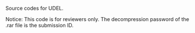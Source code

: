 Source codes for UDEL.

Notice: This code is for reviewers only. The decompression password of the .rar file is the submission ID.
